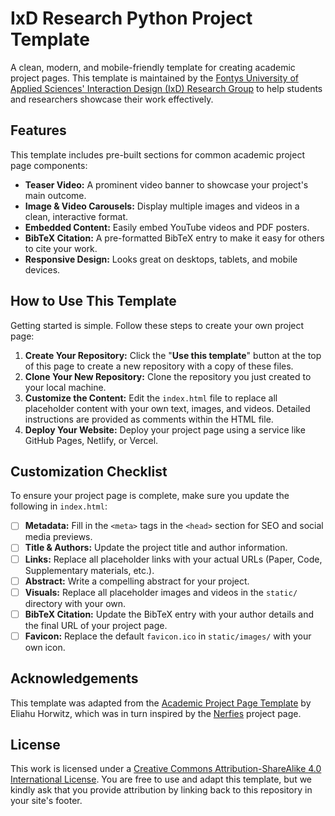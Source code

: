 # IxD Research Python Project Template

A clean, modern, and mobile-friendly template for creating academic project pages. This template is maintained by the [Fontys University of Applied Sciences' Interaction Design (IxD) Research Group](https://www.ixdfontysict.nl) to help students and researchers showcase their work effectively.

## Features

This template includes pre-built sections for common academic project page components:

- **Teaser Video:** A prominent video banner to showcase your project's main outcome.
- **Image & Video Carousels:** Display multiple images and videos in a clean, interactive format.
- **Embedded Content:** Easily embed YouTube videos and PDF posters.
- **BibTeX Citation:** A pre-formatted BibTeX entry to make it easy for others to cite your work.
- **Responsive Design:** Looks great on desktops, tablets, and mobile devices.

## How to Use This Template

Getting started is simple. Follow these steps to create your own project page:

1.  **Create Your Repository:** Click the "**Use this template**" button at the top of this page to create a new repository with a copy of these files.
2.  **Clone Your New Repository:** Clone the repository you just created to your local machine.
3.  **Customize the Content:** Edit the `index.html` file to replace all placeholder content with your own text, images, and videos. Detailed instructions are provided as comments within the HTML file.
4.  **Deploy Your Website:** Deploy your project page using a service like GitHub Pages, Netlify, or Vercel.

## Customization Checklist

To ensure your project page is complete, make sure you update the following in `index.html`:

- [ ] **Metadata:** Fill in the `<meta>` tags in the `<head>` section for SEO and social media previews.
- [ ] **Title & Authors:** Update the project title and author information.
- [ ] **Links:** Replace all placeholder links with your actual URLs (Paper, Code, Supplementary materials, etc.).
- [ ] **Abstract:** Write a compelling abstract for your project.
- [ ] **Visuals:** Replace all placeholder images and videos in the `static/` directory with your own.
- [ ] **BibTeX Citation:** Update the BibTeX entry with your author details and the final URL of your project page.
- [ ] **Favicon:** Replace the default `favicon.ico` in `static/images/` with your own icon.

## Acknowledgements

This template was adapted from the [Academic Project Page Template](https://github.com/eliahuhorwitz/Academic-project-page-template) by Eliahu Horwitz, which was in turn inspired by the [Nerfies](https://nerfies.github.io/) project page.

## License

This work is licensed under a [Creative Commons Attribution-ShareAlike 4.0 International License](http://creativecommons.org/licenses/by-sa/4.0/). You are free to use and adapt this template, but we kindly ask that you provide attribution by linking back to this repository in your site's footer.
